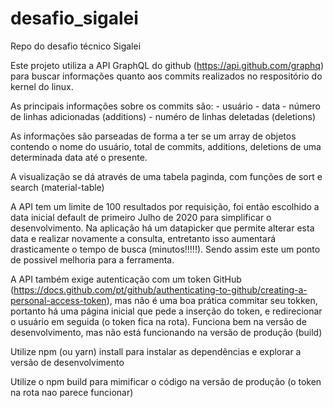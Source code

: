 # desafio_sigalei
Repo do desafio técnico Sigalei

Este projeto utiliza a API GraphQL do github (https://api.github.com/graphq) para buscar informações quanto aos commits realizados no respositório do kernel do linux.

As principais informações sobre os commits são:
    - usuário
    - data
    - número de linhas adicionadas (additions)
    - numéro de linhas deletadas (deletions)

As informações são parseadas de forma a ter se um array de objetos contendo o nome do usuário, total de commits, additions, deletions de uma determinada data até o presente.

A visualização se dá através de uma tabela paginda, com funções de sort e search (material-table)

A API tem um limite de 100 resultados por requisição, foi então escolhido a data inicial default de primeiro Julho de 2020 para simplificar o desenvolvimento. Na aplicação há um
datapicker que permite alterar esta data e realizar novamente a consulta, entretanto isso aumentará drasticamente o tempo de busca (minutos!!!!!). Sendo assim este um ponto de possivel
melhoria para a ferramenta.

A API também exige autenticação com um token GitHub (https://docs.github.com/pt/github/authenticating-to-github/creating-a-personal-access-token), mas não é uma boa prática commitar seu tokken,
portanto há uma página inicial que pede a inserção do token, e redirecionar o usuário em seguida (o token fica na rota). Funciona bem na versão de desenvolvimento, mas não está funcionando na versão de produção (build)

Utilize npm (ou yarn) install para instalar as dependências e explorar a versão de desenvolvimento

Utilize o npm build para mimificar o código na versão de produção (o token na rota nao parece funcionar)
